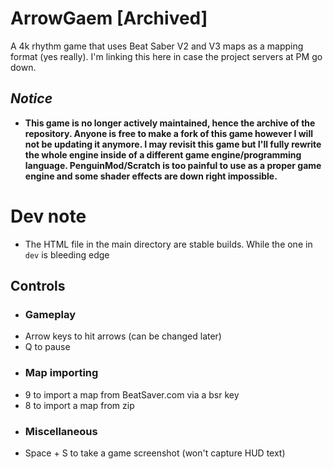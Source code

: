 # ArrowGaem [Archived]
A 4k rhythm game that uses Beat Saber V2 and V3 maps as a mapping format (yes really). I'm linking this here in case the project servers at PM go down. 

## *Notice*
- **This game is no longer actively maintained, hence the archive of the repository. Anyone is free to make a fork of this game however I will not be updating it anymore. I may revisit this game but I'll fully rewrite the whole engine inside of a different game engine/programming language. PenguinMod/Scratch is too painful to use as a proper game engine and some shader effects are down right impossible.**

# Dev note
- The HTML file in the main directory are stable builds. While the one in `dev` is bleeding edge

## Controls
- ### Gameplay
- Arrow keys to hit arrows (can be changed later)
- Q to pause
- ### Map importing
- 9 to import a map from BeatSaver.com via a bsr key
- 8 to import a map from zip
- ### Miscellaneous
- Space + S to take a game screenshot (won't capture HUD text)


